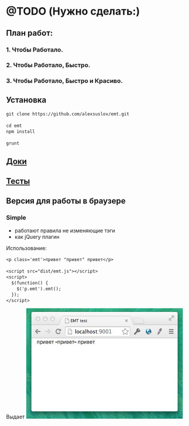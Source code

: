 # @TODO (Нужно сделать:)
## План работ:
### 1. Чтобы Работало.

### 2. Чтобы Работало, Быстро.

### 3. Чтобы Работало, Быстро и Красиво.

## Установка
```
git clone https://github.com/alexsuslov/emt.git

cd emt
npm install

grunt

```
## [Доки](http://alexsuslov.github.io/emt/)
## [Тесты](https://github.com/alexsuslov/emt/blob/master/report.md)

## Версия для работы в браузере
### Simple

- работают правила не изменяющие тэги
- как jQuery плагин

Использование:
```
<p class='emt'>привет "привет" привет</p>

<script src="dist/emt.js"></script>
<script>
  $(function() {
    $('p.emt').emt();
  });
</script>

```

Выдает
![test](https://raw.githubusercontent.com/alexsuslov/emt/master/img/EMT_test.jpg)
  






